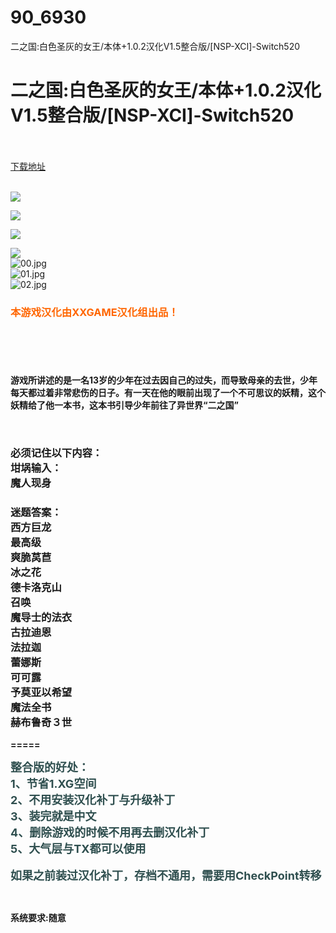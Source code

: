 # 90_6930
二之国:白色圣灰的女王/本体+1.0.2汉化V1.5整合版/[NSP-XCI]-Switch520
# 二之国:白色圣灰的女王/本体+1.0.2汉化V1.5整合版/[NSP-XCI]-Switch520
 <br/></br>
[下载地址](https://www.switch520.cc/article/6930 "下载地址")
<br/></br>

<p><strong><img src="https://www.switch520.cc/muke_img/upload_art_editor_20201025-1_8a8b6d69e7844c7012e81a74393d163d.jpg"></strong></p>
<p><strong><img src="https://www.switch520.cc/muke_img/upload_art_editor_20201025-1_732f84096a1577e47be1d131136246c2.jpg"></strong></p>
<p><strong><img src="https://www.switch520.cc/muke_img/upload_art_editor_20201025-1_2f9ca61fd76ae28bd7b6e1f05066f04e.jpg"></strong></p>
<p><strong><img src="https://www.switch520.cc/muke_img/upload_art_editor_20201025-1_426323ffd4fd24634ca2ef698b28057a.jpg"></strong><br>
<img title="00.jpg" src="https://www.switch520.cc/muke_img/2022_03_05_ad342a0dfaa88.jpg" alt="00.jpg"><br>
<img title="01.jpg" src="https://www.switch520.cc/muke_img/2022_03_05_2989130b6c4fa.jpg" alt="01.jpg"><br>
<img title="02.jpg" src="https://www.switch520.cc/muke_img/2022_03_05_c40f1faf2aa1a.jpg" alt="02.jpg"></p>
<h3></h3>
<h3><strong><span style="color: #ff6600;">本游戏汉化由XXGAME汉化组出品！</span></strong></h3>
<p>&nbsp;</p>
<h3></h3>
<p>&nbsp;</p>
<p><strong>游戏所讲述的是一名13岁的少年在过去因自己的过失，而导致母亲的去世，少年每天都过着非常悲伤的日子。有一天在他的眼前出现了一个不可思议的妖精，这个妖精给了他一本书，这本书引导少年前往了异世界“二之国”</strong></p>
<p>&nbsp;</p>
<h3><strong>必须记住以下内容：</strong><br>
<strong>坩埚输入：</strong><br>
<strong>魔人现身</strong></h3>
<h3><strong>迷题答案：</strong><br>
<strong>西方巨龙</strong><br>
<strong>最高级</strong><br>
<strong>爽脆莴苣</strong><br>
<strong>冰之花</strong><br>
<strong>德卡洛克山</strong><br>
<strong>召唤</strong><br>
<strong>魔导士的法衣</strong><br>
<strong>古拉迪恩</strong><br>
<strong>法拉迦</strong><br>
<strong>蕾娜斯</strong><br>
<strong>可可露</strong><br>
<strong>予莫亚以希望</strong><br>
<strong>魔法全书</strong><br>
<strong>赫布鲁奇３世</strong></h3>
<p><strong>=====</strong></p>
<p><strong><span style="font-size: large;"><span style="color: #2f4f4f;">整合版的好处：</span></span></strong><br>
<strong><span style="font-size: large;"><span style="color: #2f4f4f;">1、节省1.XG空间</span></span></strong><br>
<strong><span style="font-size: large;"><span style="color: #2f4f4f;">2、不用安装汉化补丁与升级补丁</span></span></strong><br>
<strong><span style="font-size: large;"><span style="color: #2f4f4f;">3、装完就是中文</span></span></strong><br>
<strong><span style="font-size: large;"><span style="color: #2f4f4f;">4、删除游戏的时候不用再去删汉化补丁</span></span></strong><br>
<strong><span style="font-size: large;"><span style="color: #2f4f4f;">5、大气层与TX都可以使用<br>
</span></span></strong><br>
<strong><span style="font-size: large;"><span style="color: #2f4f4f;">如果之前装过汉化补丁，存档不通用，需要用CheckPoint转移</span></span></strong></p>
<p>&nbsp;</p>
<p><strong>系统要求:随意</strong></p>



